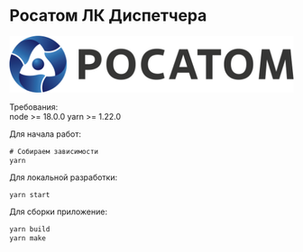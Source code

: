 # Росатом ЛК Диспетчера

<img src="./public/rosatomlogo.png">

Требования:  
node >= 18.0.0
yarn >= 1.22.0

Для начала работ:
```shell
# Собираем зависимости
yarn
```

Для локальной разработки:
```shell
yarn start
```

Для сборки приложение:
```shell
yarn build
yarn make
```
